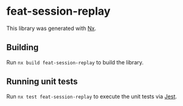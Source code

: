 # feat-session-replay

This library was generated with [Nx](https://nx.dev).

## Building

Run `nx build feat-session-replay` to build the library.

## Running unit tests

Run `nx test feat-session-replay` to execute the unit tests via [Jest](https://jestjs.io).
